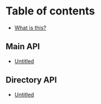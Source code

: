 # Table of contents

* [What is this?](README.md)

## Main API

* [Untitled](main-api/untitled.md)

## Directory API

* [Untitled](directory-api/untitled.md)


